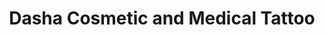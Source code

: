 ---
title: "Dasha Cosmetic and Medical Tattoo"
url: /christchurch/dasha-cosmetic-and-medical-tattoo/
shop: beauty
---